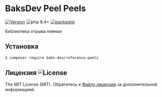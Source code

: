 # BaksDev Peel Peels

[![Version](https://img.shields.io/badge/version-7.2.0-blue)](https://github.com/baks-dev/reference-peels/releases)
![php 8.4+](https://img.shields.io/badge/php-min%208.4-red.svg)
[![packagist](https://img.shields.io/badge/packagist-green)](https://packagist.org/packages/baks-dev/reference-peels)

Библиотека отрыва пленки

## Установка

``` bash
$ composer require baks-dev/reference-peels
```

## Лицензия ![License](https://img.shields.io/badge/MIT-green)

The MIT License (MIT). Обратитесь к [Файлу лицензии](LICENSE.md) за дополнительной информацией.


